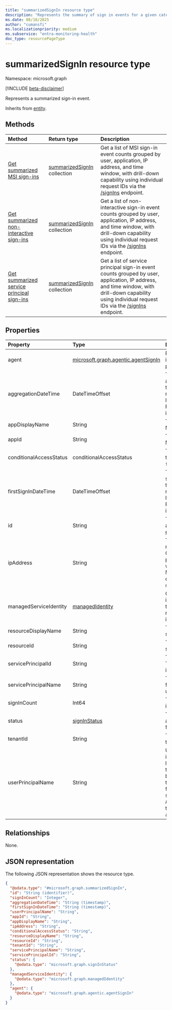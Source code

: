 ```yaml
---
title: "summarizedSignIn resource type"
description: "Represents the summary of sign in events for a given category."
ms.date: 08/18/2025
author: "cumansfi"
ms.localizationpriority: medium
ms.subservice: "entra-monitoring-health"
doc_type: resourcePageType
---
```


# summarizedSignIn resource type

Namespace: microsoft.graph

[!INCLUDE [beta-disclaimer](../../includes/beta-disclaimer.md)]

Represents a summarized sign-in event.

Inherits from [entity](../resources/entity.md).


## Methods
|Method|Return type|Description|
|:---|:---|:---|
|[Get summarized MSI sign-ins](../api/auditlogroot-getsummarizedmsisignins.md)|[summarizedSignIn](../resources/summarizedsignin.md) collection|Get a list of MSI sign-in event counts grouped by user, application, IP address, and time window, with drill-down capability using individual request IDs via the [/signIns](../api/signin.md) endpoint.|
|[Get summarized non-interactive sign-ins](../api/auditlogroot-getsummarizednoninteractivesignins.md)|[summarizedSignIn](../resources/summarizedsignin.md) collection|Get a list of non-interactive sign-in event counts grouped by user, application, IP address, and time window, with drill-down capability using individual request IDs via the [/signIns](../api/signin.md) endpoint. |
|[Get summarized service principal sign-ins](../api/auditlogroot-getsummarizedserviceprincipalsignins.md)|[summarizedSignIn](../resources/summarizedsignin.md) collection|Get a list of service principal sign-in event counts grouped by user, application, IP address, and time window, with drill-down capability using individual request IDs via the [/signIns](../api/signin.md) endpoint.|

## Properties
|Property|Type|Description|
|:---|:---|:---|
|agent|[microsoft.graph.agentic.agentSignIn](../resources/agentic-agentsignin.md)|Represents details about the agentic sign-in. Includes the type of agent as well as parent appId in some cases|
|aggregationDateTime|DateTimeOffset|The aggregated day for which the summary applies to. This property always represents the entire day. The DateTimeOffset type represents date and time information using ISO 8601 format and is always in UTC time. For example, midnight UTC on Jan 1, 2014 is `2014-01-01T00:00:00Z`.|
|appDisplayName|String|The application name displayed in the Microsoft Entra admin center|
|appId|String|The application identifier (client ID) in Microsoft Entra ID.|
|conditionalAccessStatus|conditionalAccessStatus|The status of the conditional access policy triggered. The possible values are: `success`, `failure`, `notApplied`, `unknownFutureValue`.|
|firstSignInDateTime|DateTimeOffset|The earliest sign-in event included in this summary. This property always represents the entire day. The DateTimeOffset type represents date and time information using ISO 8601 format and is always in UTC time. For example, midnight UTC on Jan 1, 2014 is `2014-01-01T00:00:00Z`.|
|id|String|The identifier representing the sign-in activity. Inherited from [entity](../resources/entity.md). Inherits from [entity](../resources/entity.md)|
|ipAddress|String|The IP address a user used to reach a resource provider, used to determine Conditional Access compliance for some policies. For example, when a user interacts with Exchange Online, the IP address that Microsoft Exchange receives from the user can be recorded here. This value is often `null`.|
|managedServiceIdentity|[managedIdentity](../resources/managedidentity.md)|Contains information about the managed identity used for the sign in, including its type, associated Azure Resource Manager resource ID, and federated token information.|
|resourceDisplayName|String|The name of the resource that the user signed in to.|
|resourceId|String|The identifier of the resource that the user signed in to. |
|servicePrincipalId|String|The application identifier used for sign-in. This field is populated when you're signing in using an application.|
|servicePrincipalName|String|The application name used for sign-in. This field is populated when you're signing in using an application. |
|signInCount|Int64|The total number of sign-in events included in the summary.|
|status|[signInStatus](../resources/signinstatus.md)|The sign-in status. Includes the error code and description of the error (for a sign-in failure).|
|tenantId|String|The tenant identifier of the user initiating the sign-in.|
|userPrincipalName|String|User principal name of the user that initiated the sign-in. This value is always in lowercase. For guest users whose values in the user object typically contain `#EXT#` before the domain part, this property stores the value in both lowercase and the "true" format. For example, while the user object stores `AdeleVance_fabrikam.com#EXT#@contoso.com`, the sign-in logs store `adelevance@fabrikam.com`.|

## Relationships
None.

## JSON representation
The following JSON representation shows the resource type.
<!-- {
  "blockType": "resource",
  "keyProperty": "id",
  "@odata.type": "microsoft.graph.summarizedSignIn",
  "baseType": "microsoft.graph.entity",
  "openType": false
}
-->
``` json
{
  "@odata.type": "#microsoft.graph.summarizedSignIn",
  "id": "String (identifier)",
  "signInCount": "Integer",
  "aggregationDateTime": "String (timestamp)",
  "firstSignInDateTime": "String (timestamp)",
  "userPrincipalName": "String",
  "appId": "String",
  "appDisplayName": "String",
  "ipAddress": "String",
  "conditionalAccessStatus": "String",
  "resourceDisplayName": "String",
  "resourceId": "String",
  "tenantId": "String",
  "servicePrincipalName": "String",
  "servicePrincipalId": "String",
  "status": {
    "@odata.type": "microsoft.graph.signInStatus"
  },
  "managedServiceIdentity": {
    "@odata.type": "microsoft.graph.managedIdentity"
  },
  "agent": {
    "@odata.type": "microsoft.graph.agentic.agentSignIn"
  }
}
```

